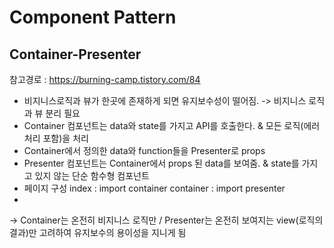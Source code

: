 # Component Pattern

## Container-Presenter
참고경로 : https://burning-camp.tistory.com/84

* 비지니스로직과 뷰가 한곳에 존재하게 되면 유지보수성이 떨어짐. -> 비지니스 로직과 뷰 분리 필요
* Container 컴포넌트는 data와 state를 가지고 API를 호출한다. & 모든 로직(에러 처리 포함)을 처리
* Container에서 정의한 data와 function들을 Presenter로 props
* Presenter 컴포넌트는 Container에서 props 된 data를 보여줌. & state를 가지고 있지 않는 단순 함수형 컴포넌트
* 페이지 구성
index : import container
container : import presenter
* 
-> Container는 온전히 비지니스 로직만 / Presenter는 온전히 보여지는 view(로직의 결과)만 고려하여 유지보수의 용이성을 지니게 됨


